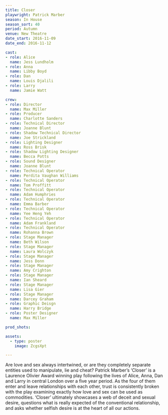 ```yaml
---
title: Closer
playwright: Patrick Marber
season: In House
season_sort: 40
period: Autumn
venue: New Theatre
date_start: 2016-11-09
date_end: 2016-11-12

cast:
- role: Alice
  name: Jess Lundholm
- role: Anna
  name: Libby Boyd
- role: Dan
  name: Louis Djalili
- role: Larry
  name: Jamie Watt

crew:
- role: Director
  name: Max Miller
- role: Producer
  name: Charlotte Sanders
- role: Technical Director
  name: Joanne Blunt
- role: Shadow Technical Director
  name: Joe Strickland
- role: Lighting Designer
  name: Ross Brisk
- role: Shadow Lighting Designer
  name: Becca Potts
- role: Sound Designer
  name: Joanne Blunt
- role: Technical Operator
  name: Perdita Vaughan Williams
- role: Technical Operator
  name: Tom Proffitt
- role: Technical Operator
  name: Adam Humphries
- role: Technical Operator
  name: Emma Barber
- role: Technical Operator
  name: Yee Heng Yeh
- role: Technical Operator
  name: Adam Frankland
- role: Technical Operator
  name: Rohanna Brown
- role: Stage Manager
  name: Beth Wilson
- role: Stage Manager
  name: Laura Wolczyk
- role: Stage Manager
  name: Jess Donn
- role: Stage Manager
  name: Amy Crighton
- role: Stage Manager
  name: Ian Sheard
- role: Stage Manager
  name: Lisa Gier
- role: Stage Manager
  name: Darcey Graham
- role: Graphic Deisgn
  name: Harry Bridge
- role: Poster Designer
  name: Max Miller

prod_shots: 

assets:
  - type: poster
    image: ZcgsXpt

---
```


Are love and sex always intertwined, or are they completely separate entities used to manipulate, lie and cheat? Patrick Marber’s ‘Closer’ is a Laurence Olivier Award winning play following the lives of Alice, Anna, Dan and Larry in central London over a five year period. As the four of them enter and leave relationships with each other, trust is consistently broken with the play examining exactly how love and sex can be used as commodities. ‘Closer’ ultimately showcases a web of deceit and sexual desire, questions what is really expected of the conventional relationship, and asks whether selfish desire is at the heart of all our actions.
